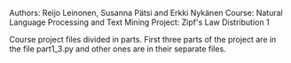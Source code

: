 Authors: Reijo Leinonen, Susanna Pätsi and Erkki Nykänen 
Course: Natural Language Processing and Text Mining
Project: Zipf's Law Distribution 1

Course project files divided in parts. First three parts of the project are in the file part1_3.py and other ones are in their separate files.



